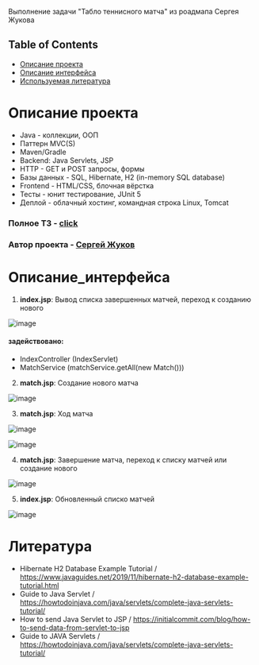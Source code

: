 Выполнение задачи "Табло теннисного матча"  из роадмапа Сергея Жукова

## Table of Contents
- [Описание проекта](#Описание_проекта)
- [Описание интерфейса](#Описание_интерфейса)
- [Используемая литература](#Литература)

# Описание проекта

- Java - коллекции, ООП
- Паттерн MVC(S)
- Maven/Gradle
- Backend: Java Servlets, JSP
- HTTP - GET и POST запросы, формы
- Базы данных - SQL, Hibernate, H2 (in-memory SQL database)
- Frontend - HTML/CSS, блочная вёрстка
- Тесты - юнит тестирование, JUnit 5
- Деплой - облачный хостинг, командная строка Linux, Tomcat

### Полное ТЗ - [click](https://zhukovsd.github.io/java-backend-learning-course/Projects/TennisScoreboard/)
### Автор проекта - [Сергей Жуков](https://github.com/zhukovsd)

# Описание_интерфейса

1. **index.jsp**: Вывод списка завершенных матчей, переход к созданию нового

![image](https://github.com/user-attachments/assets/1ab99004-c84b-4b1b-9d5e-fa2344d97ddd)

#### задействовано:
- IndexController (IndexServlet) 
- MatchService (matchService.getAll(new Match()))

2. **match.jsp**: Создание нового матча

![image](https://github.com/user-attachments/assets/1dc01f18-890c-4a82-8547-b09a45fae2cf)

3. **match.jsp**: Ход матча

![image](https://github.com/user-attachments/assets/cae80bb8-2f02-443f-b65a-86f4aae05a5b)

![image](https://github.com/user-attachments/assets/b78ace8f-e633-4b72-aeca-3b36f2f8e26c)

4. **match.jsp**: Завершение матча, переход к списку матчей или создание нового

![image](https://github.com/user-attachments/assets/89d19366-83ba-45f6-a9e0-dc0bbe96fb97)

5. **index.jsp**: Обновленный списко матчей

![image](https://github.com/user-attachments/assets/bf5e7c33-958a-4ea1-abc8-76741cd5950f)

# Литература

- Hibernate H2 Database Example Tutorial / https://www.javaguides.net/2019/11/hibernate-h2-database-example-tutorial.html
- Guide to Java Servlet / https://howtodoinjava.com/java/servlets/complete-java-servlets-tutorial/
- How to send Java Servlet to JSP / https://initialcommit.com/blog/how-to-send-data-from-servlet-to-jsp
- Guide to JAVA Servlets / https://howtodoinjava.com/java/servlets/complete-java-servlets-tutorial/







